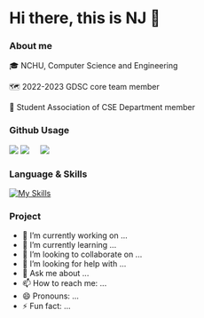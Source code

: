 # Hi there, this is NJ 👋

### About me

🎓 NCHU, Computer Science and Engineering

🗺️ 2022-2023 GDSC core team member

🏫 Student Association of CSE Department member

### Github Usage

![](http://github-profile-summary-cards.vercel.app/api/cards/profile-details?username=FengDian-Su&theme=nord_bright)
![](http://github-profile-summary-cards.vercel.app/api/cards/repos-per-language?username=FengDian-Su&theme=nord_bright)&nbsp;&nbsp;&nbsp;&nbsp;&nbsp;![](http://github-profile-summary-cards.vercel.app/api/cards/most-commit-language?username=FengDian-Su&theme=nord_bright)

### Language & Skills

[![My Skills](https://skillicons.dev/icons?i=c,java,js,html,css,dart,fastapi,mysql,py)](https://skillicons.dev)

### Project

- 🔭 I’m currently working on ...
- 🌱 I’m currently learning ...
- 👯 I’m looking to collaborate on ...
- 🤔 I’m looking for help with ...
- 💬 Ask me about ...
- 📫 How to reach me: ...
- 😄 Pronouns: ...
- ⚡ Fun fact: ...

